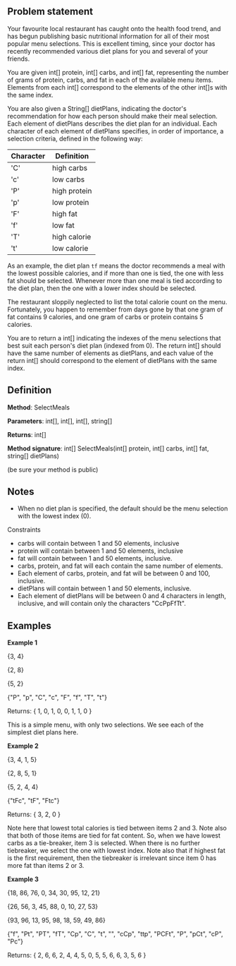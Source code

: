 ## Problem statement

Your favourite local restaurant has caught onto the health food trend, and has begun publishing basic nutritional information for all of their most popular menu selections. This is excellent timing, since your doctor has recently recommended various diet plans for you and several of your friends.

You are given int[] protein, int[] carbs, and int[] fat, representing the number of grams of protein, carbs, and fat in each of the available menu items. Elements from each int[] correspond to the elements of the other int[]s with the same index.

You are also given a String[] dietPlans, indicating the doctor's recommendation for how each person should make their meal selection. Each element of dietPlans describes the diet plan for an individual. Each character of each element of dietPlans specifies, in order of importance, a selection criteria, defined in the following way:

Character | Definition
--------- | ----------
'C' | high carbs
'c' | low carbs
'P' | high protein
'p' | low protein
'F' | high fat
'f' | low fat
'T' | high calorie
't' | low calorie

As an example, the diet plan `tf` means the doctor recommends a meal with the lowest possible calories, and if more than one is tied, the one with less fat should be selected. Whenever more than one meal is tied according to the diet plan, then the one with a lower index should be selected.

The restaurant sloppily neglected to list the total calorie count on the menu. Fortunately, you happen to remember from days gone by that one gram of fat contains 9 calories, and one gram of carbs or protein contains 5 calories.

You are to return a int[] indicating the indexes of the menu selections that best suit each person's diet plan (indexed from 0). The return int[] should have the same number of elements as dietPlans, and each value of the return int[] should correspond to the element of dietPlans with the same index.


## Definition

**Method**:	SelectMeals

**Parameters**:	int[], int[], int[], string[]

**Returns**:	int[]

**Method signature**:	int[] SelectMeals(int[] protein, int[] carbs, int[] fat, string[] dietPlans)

(be sure your method is public)


## Notes
*	When no diet plan is specified, the default should be the menu selection with the lowest index (0).

Constraints
*	carbs will contain between 1 and 50 elements, inclusive
*	protein will contain between 1 and 50 elements, inclusive
*	fat will contain between 1 and 50 elements, inclusive.
*	carbs, protein, and fat will each contain the same number of elements.
*	Each element of carbs, protein, and fat will be between 0 and 100, inclusive.
*	dietPlans will contain between 1 and 50 elements, inclusive.
*	Each element of dietPlans will be between 0 and 4 characters in length, inclusive, and will contain only the characters "CcPpFfTt".

## Examples

**Example 1**

{3, 4}

{2, 8}

{5, 2}

{"P", "p", "C", "c", "F", "f", "T", "t"}

Returns: { 1,  0,  1,  0,  0,  1,  1,  0 }

This is a simple menu, with only two selections. We see each of the simplest diet plans here.

**Example 2**

{3, 4, 1, 5}

{2, 8, 5, 1}

{5, 2, 4, 4}

{"tFc", "tF", "Ftc"}

Returns: { 3,  2,  0 }

Note here that lowest total calories is tied between items 2 and 3. Note also that both of those items are tied for fat content. So, when we have lowest carbs as a tie-breaker, item 3 is selected. When there is no further tiebreaker, we select the one with lowest index. Note also that if highest fat is the first requirement, then the tiebreaker is irrelevant since item 0 has more fat than items 2 or 3.

**Example 3**

{18, 86, 76,  0, 34, 30, 95, 12, 21}

{26, 56,  3, 45, 88,  0, 10, 27, 53}

{93, 96, 13, 95, 98, 18, 59, 49, 86}

{"f", "Pt", "PT", "fT", "Cp", "C", "t", "", "cCp", "ttp", "PCFt", "P", "pCt", "cP", "Pc"}

Returns: { 2,  6,  6,  2,  4,  4,  5,  0,  5,  5,  6,  6,  3,  5,  6 }
